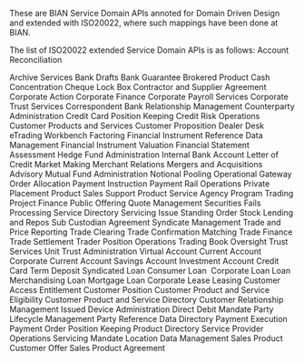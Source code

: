 These are BIAN Service Domain APIs annoted for Domain Driven Design and extended with ISO20022, where such mappings have been done at BIAN.

The list of ISO20022 extended Service Domain APIs is as follows:
Account Reconciliation

Archive Services
Bank Drafts
Bank Guarantee
Brokered Product
Cash Concentration
Cheque Lock Box
Contractor and Supplier Agreement
Corporate Action
Corporate Finance
Corporate Payroll Services
Corporate Trust Services
Correspondent Bank Relationship Management
Counterparty Administration
Credit Card Position Keeping
Credit Risk Operations
Customer Products and Services
Customer Proposition
Dealer Desk
eTrading Workbench
Factoring
Financial Instrument Reference Data Management
Financial Instrument Valuation
Financial Statement Assessment
Hedge Fund Administration
Internal Bank Account
Letter of Credit
Market Making
Merchant Relations
Mergers and Acquisitions Advisory
Mutual Fund Administration
Notional Pooling
Operational Gateway
Order Allocation
Payment Instruction
Payment Rail Operations
Private Placement
Product Sales Support
Product Service Agency
Program Trading
Project Finance
Public Offering
Quote Management
Securities Fails Processing
Service Directory
Servicing Issue
Standing Order
Stock Lending and Repos
Sub Custodian Agreement
Syndicate Management
Trade and Price Reporting
Trade Clearing 
Trade Confirmation Matching
Trade Finance
Trade Settlement
Trader Position Operations
Trading Book Oversight
Trust Services
Unit Trust Administration
Virtual Account
Current Account
Corporate Current Account
Savings Account
Investment Account
Credit Card
Term Deposit
Syndicated Loan
Consumer Loan 
Corporate Loan
Loan
Merchandising Loan
Mortgage Loan
Corporate Lease
Leasing
Customer Access Entitlement
Customer Position
Customer Product and Service Eligibility
Customer Product and Service Directory
Customer Relationship Management
Issued Device Administration
Direct Debit Mandate
Party Lifecycle Management
Party Reference Data Directory
Payment Execution
Payment Order
Position Keeping
Product Directory
Service Provider Operations
Servicing Mandate
Location Data Management
Sales Product
Customer Offer
Sales Product Agreement
